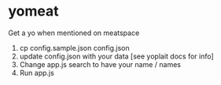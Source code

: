 yomeat
=======

Get a yo when mentioned on meatspace

1. cp config.sample.json config.json
2. update config.json with your data [see yoplait docs for info]
3. Change app.js search to have your name / names
4. Run app.js
